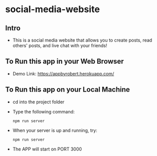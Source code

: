 # social-media-website
 
## Intro

* This is a social media website that allows you to create posts, read others' posts, and live chat with your friends!

## To Run this app in your Web Browser

* Demo Link: https://appbyrobert.herokuapp.com/

## To Run this app on your Local Machine

* cd into the project folder

* Type the following command:

  ```
  npm run server
  ```
* When your server is up and running, try:

  ```
  npm run server
  ```

* The APP will start on PORT 3000
